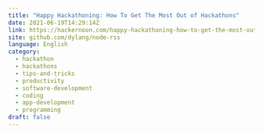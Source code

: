 ```yaml
---
title: "Happy Hackathoning: How To Get The Most Out of Hackathons"
date: 2021-06-19T14:29:14Z
link: https://hackernoon.com/happy-hackathoning-how-to-get-the-most-out-of-hackathons-yr3h35k9?source=rss&utm_medium=RSS&utm_source=news.12bit.vn
site: github.com/dylang/node-rss
language: English
category:
  - hackathon
  - hackathons
  - tips-and-tricks
  - productivity
  - software-development
  - coding
  - app-development
  - programming
draft: false
---
```

